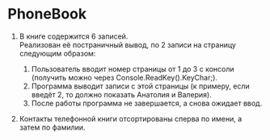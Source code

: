 # PhoneBook
1. В книге содержится 6 записей.  
Реализован её постраничный вывод, по 2 записи на страницу следующим образом: 
    1. Пользователь вводит номер страницы от 1 до 3 с консоли (получить можно через Console.ReadKey().KeyChar;).
    2. Программа выводит записи с этой страницы (к примеру, если введёт 2, то должно показать Анатолия и Валерия).
    3. После работы программа не завершается, а снова ожидает ввод.

2. Контакты телефонной книги отсортированы сперва по имени, а затем по фамилии.

